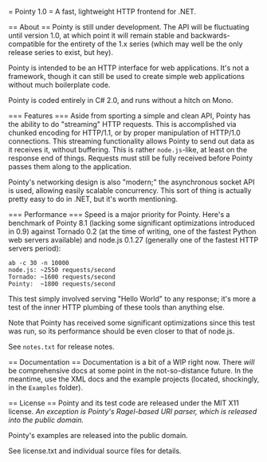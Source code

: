 =  Pointy 1.0 =
A fast, lightweight HTTP frontend for .NET.

== About ==
Pointy is still under development.  The API will be fluctuating until version 1.0, at which point
it will remain stable and backwards-compatible for the entirety of the 1.x series (which may well
be the only release series to exist, but hey).

Pointy is intended to be an HTTP interface for web applications.  It's not a framework, though it
can still be used to create simple web applications without much boilerplate code.

Pointy is coded entirely in C# 2.0, and runs without a hitch on Mono.

=== Features ===
Aside from sporting a simple and clean API, Pointy has the ability to do "streaming" HTTP
requests.  This is accomplished via chunked encoding for HTTP/1.1, or by proper manipulation
of HTTP/1.0 connections.  This streaming functionality allows Pointy to send out data as
it receives it, without buffering.  This is rather `node.js`-like, at least on the response end
of things.  Requests must still be fully received before Pointy passes them along to the
application.

Pointy's networking design is also "modern;" the asynchronous socket API is used, allowing
easily scalable concurrency.  This sort of thing is actually pretty easy to do in .NET,
but it's worth mentioning.

=== Performance ===
Speed is a major priority for Pointy.  Here's a benchmark of Pointy 8.1 (lacking some
significant optimizations introduced in 0.9) against Tornado 0.2 (at the time of
writing, one of the fastest Python web servers available) and node.js 0.1.27 (generally
one of the fastest HTTP servers period):

    ab -c 30 -n 10000
    node.js: ~2550 requests/second
    Tornado: ~1600 requests/second
    Pointy:  ~1800 requests/second
	
This test simply involved serving "Hello World" to any response; it's more a test of
the inner HTTP plumbing of these tools than anything else.

Note that Pointy has received some significant optimizations since this test was run, so
its performance should be even closer to that of node.js.

See `notes.txt` for release notes.

== Documentation ==
Documentation is a bit of a WIP right now.  There *will* be comprehensive docs at some point
in the not-so-distance future.  In the meantime, use the XML docs and the example projects
(located, shockingly, in the `Examples` folder).

== License ==
Pointy and its test code are released under the MIT X11 license.
*An exception is Pointy's Ragel-based URI parser, which is released into the public domain.*

Pointy's examples are released into the public domain.

See license.txt and individual source files for details.

